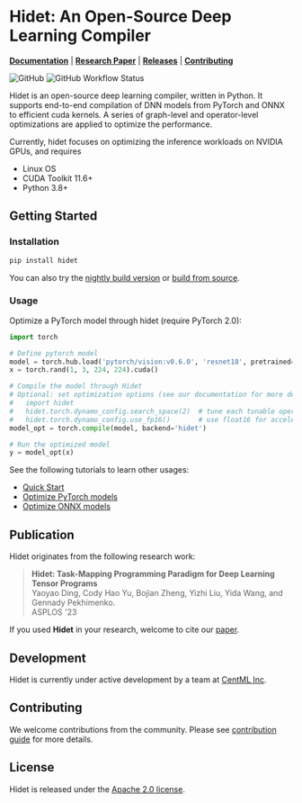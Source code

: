 # Hidet: An Open-Source Deep Learning Compiler

[**Documentation**](http://docs.hidet.org/)  |
[**Research Paper**](https://dl.acm.org/doi/10.1145/3575693.3575702)  |
[**Releases**](https://github.com/hidet-org/hidet/releases) |
[**Contributing**](https://docs.hidet.org/stable/developer-guides/contributing.html)

![GitHub](https://img.shields.io/github/license/hidet-org/hidet)
![GitHub Workflow Status](https://img.shields.io/github/actions/workflow/status/hidet-org/hidet/tests.yaml)


Hidet is an open-source deep learning compiler, written in Python. 
It supports end-to-end compilation of DNN models from PyTorch and ONNX to efficient cuda kernels.
A series of graph-level and operator-level optimizations are applied to optimize the performance.

Currently, hidet focuses on optimizing the inference workloads on NVIDIA GPUs, and requires
- Linux OS
- CUDA Toolkit 11.6+
- Python 3.8+

## Getting Started

### Installation
```bash
pip install hidet
```
You can also try the [nightly build version](https://docs.hidet.org/stable/getting-started/install.html) or [build from source](https://docs.hidet.org/stable/getting-started/build-from-source.html#).

### Usage

Optimize a PyTorch model through hidet (require PyTorch 2.0):
```python
import torch

# Define pytorch model
model = torch.hub.load('pytorch/vision:v0.6.0', 'resnet18', pretrained=True).cuda().eval()
x = torch.rand(1, 3, 224, 224).cuda()

# Compile the model through Hidet
# Optional: set optimization options (see our documentation for more details)
#   import hidet 
#   hidet.torch.dynamo_config.search_space(2)  # tune each tunable operator
#   hidet.torch.dynamo_config.use_fp16()       # use float16 for acceleration
model_opt = torch.compile(model, backend='hidet')  

# Run the optimized model
y = model_opt(x)
```
See the following tutorials to learn other usages:
- [Quick Start](http://docs.hidet.org/stable/gallery/getting-started/quick-start.html)
- [Optimize PyTorch models](http://docs.hidet.org/stable/gallery/tutorials/optimize-pytorch-model.html)
- [Optimize ONNX models](http://docs.hidet.org/stable/gallery/tutorials/run-onnx-model.html)

## Publication
Hidet originates from the following research work:

>  **Hidet: Task-Mapping Programming Paradigm for Deep Learning Tensor Programs**  
>  Yaoyao Ding, Cody Hao Yu, Bojian Zheng, Yizhi Liu, Yida Wang, and Gennady Pekhimenko.  
>  ASPLOS '23

If you used **Hidet** in your research, welcome to cite our
[paper](https://dl.acm.org/doi/10.1145/3575693.3575702).

## Development 
Hidet is currently under active development by a team at [CentML Inc](https://centml.ai/). 

## Contributing
We welcome contributions from the community. Please see 
[contribution guide](https://docs.hidet.org/stable/developer-guides/contributing.html)
for more details.

## License
Hidet is released under the [Apache 2.0 license](LICENSE).
